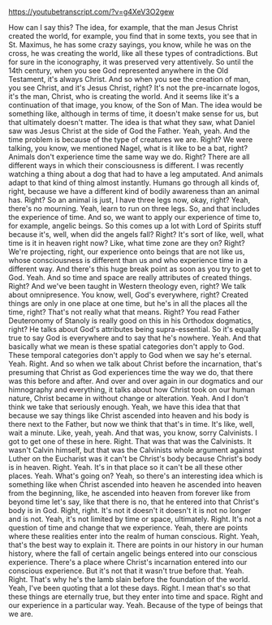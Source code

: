 https://youtubetranscript.com/?v=g4XeV3O2gew

 How can I say this? The idea, for example, that the man Jesus Christ created the world, for example, you find that in some texts, you see that in St. Maximus, he has some crazy sayings, you know, while he was on the cross, he was creating the world, like all these types of contradictions. But for sure in the iconography, it was preserved very attentively. So until the 14th century, when you see God represented anywhere in the Old Testament, it's always Christ. And so when you see the creation of man, you see Christ, and it's Jesus Christ, right? It's not the pre-incarnate logos, it's the man, Christ, who is creating the world. And it seems like it's a continuation of that image, you know, of the Son of Man. The idea would be something like, although in terms of time, it doesn't make sense for us, but that ultimately doesn't matter. The idea is that what they saw, what Daniel saw was Jesus Christ at the side of God the Father. Yeah, yeah. And the time problem is because of the type of creatures we are. Right? We were talking, you know, we mentioned Nagel, what is it like to be a bat, right? Animals don't experience time the same way we do. Right? There are all different ways in which their consciousness is different. I was recently watching a thing about a dog that had to have a leg amputated. And animals adapt to that kind of thing almost instantly. Humans go through all kinds of, right, because we have a different kind of bodily awareness than an animal has. Right? So an animal is just, I have three legs now, okay, right? Yeah, there's no mourning. Yeah, learn to run on three legs. So, and that includes the experience of time. And so, we want to apply our experience of time to, for example, angelic beings. So this comes up a lot with Lord of Spirits stuff because it's, well, when did the angels fall? Right? It's sort of like, well, what time is it in heaven right now? Like, what time zone are they on? Right? We're projecting, right, our experience onto beings that are not like us, whose consciousness is different than us and who experience time in a different way. And there's this huge break point as soon as you try to get to God. Yeah. And so time and space are really attributes of created things. Right? And we've been taught in Western theology even, right? We talk about omnipresence. You know, well, God's everywhere, right? Created things are only in one place at one time, but he's in all the places all the time, right? That's not really what that means. Right? You read Father Deuteronomy of Stanoly is really good on this in his Orthodox dogmatics, right? He talks about God's attributes being supra-essential. So it's equally true to say God is everywhere and to say that he's nowhere. Yeah. And that basically what we mean is these spatial categories don't apply to God. These temporal categories don't apply to God when we say he's eternal. Yeah. Right. And so when we talk about Christ before the incarnation, that's presuming that Christ as God experiences time the way we do, that there was this before and after. And over and over again in our dogmatics and our himnography and everything, it talks about how Christ took on our human nature, Christ became in without change or alteration. Yeah. And I don't think we take that seriously enough. Yeah, we have this idea that that because we say things like Christ ascended into heaven and his body is there next to the Father, but now we think that that's in time. It's like, well, wait a minute. Like, yeah, yeah. And that was, you know, sorry Calvinists. I got to get one of these in here. Right. That was that was the Calvinists. It wasn't Calvin himself, but that was the Calvinists whole argument against Luther on the Eucharist was it can't be Christ's body because Christ's body is in heaven. Right. Yeah. It's in that place so it can't be all these other places. Yeah. What's going on? Yeah, so there's an interesting idea which is something like when Christ ascended into heaven he ascended into heaven from the beginning, like, he ascended into heaven from forever like from beyond time let's say, like that there is no, that he entered into that Christ's body is in God. Right, right. It's not it doesn't it doesn't it is not no longer and is not. Yeah, it's not limited by time or space, ultimately. Right. It's not a question of time and change that we experience. Yeah, there are points where these realities enter into the realm of human conscious. Right. Yeah, that's the best way to explain it. There are points in our history in our human history, where the fall of certain angelic beings entered into our conscious experience. There's a place where Christ's incarnation entered into our conscious experience. But it's not that it wasn't true before that. Yeah. Right. That's why he's the lamb slain before the foundation of the world. Yeah, I've been quoting that a lot these days. Right. I mean that's so that these things are eternally true, but they enter into time and space. Right and our experience in a particular way. Yeah. Because of the type of beings that we are.